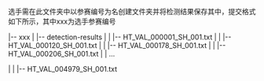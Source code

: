 选手需在此文件夹中以参赛编号为名创建文件夹并将检测结果保存其中，提交格式如下所示，其中xxx为选手参赛编号

|-- xxx
|   |-- detection-results
|   |   |-- HT_VAL_000001_SH_001.txt
|   |   |-- HT_VAL_000120_SH_001.txt
|   |   |-- HT_VAL_000178_SH_001.txt
|   |   |-- HT_VAL_000206_SH_001.txt
|   |   ...

|   |   |-- HT_VAL_004979_SH_001.txt